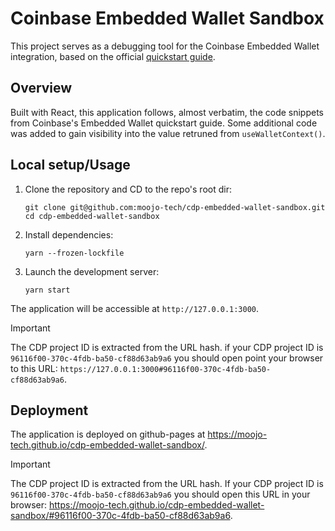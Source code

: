 # Coinbase Embedded Wallet Sandbox

This project serves as a debugging tool for the Coinbase Embedded Wallet integration, based on the official [quickstart guide](https://docs.cdp.coinbase.com/embedded-wallets/docs/quickstart).

## Overview

Built with React, this application follows, almost verbatim, the code snippets from Coinbase's Embedded Wallet quickstart guide. Some additional code was added to gain visibility into the value retruned from `useWalletContext()`.


## Local setup/Usage

1. Clone the repository and CD to the repo's root dir:
    ```
    git clone git@github.com:moojo-tech/cdp-embedded-wallet-sandbox.git
    cd cdp-embedded-wallet-sandbox
    ```

2. Install dependencies:
   ```
   yarn --frozen-lockfile
   ```

3. Launch the development server:
   ```
   yarn start
   ```

The application will be accessible at `http://127.0.0.1:3000`.

> [!IMPORTANT]
> The CDP project ID is extracted from the URL hash. if your CDP project ID is `96116f00-370c-4fdb-ba50-cf88d63ab9a6` you should open point your browser to this URL: `https://127.0.0.1:3000#96116f00-370c-4fdb-ba50-cf88d63ab9a6`.


## Deployment

The application is deployed on github-pages at https://moojo-tech.github.io/cdp-embedded-wallet-sandbox/. 

> [!IMPORTANT]
> The CDP project ID is extracted from the URL hash. If your CDP project ID is `96116f00-370c-4fdb-ba50-cf88d63ab9a6` you should open this URL in your browser: https://moojo-tech.github.io/cdp-embedded-wallet-sandbox/#96116f00-370c-4fdb-ba50-cf88d63ab9a6.
